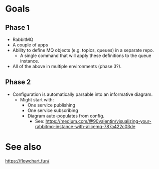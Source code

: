 # Goals

## Phase 1

- RabbitMQ
- A couple of apps
- Ability to define MQ objects (e.g. topics, queues) in a separate repo.
  - A single command that will apply these definitions to the queue instance.
- All of the above in multiple environments (phase 3?).

## Phase 2

- Configuration is automatically parsable into an informative diagram.
  - Might start with:
    - One service publishing
    - One service subscribing
    - Diagram auto-populates from config.
      - See: https://medium.com/@90valentin/visualizing-your-rabbitmq-instance-with-alicemq-787a422c03de

# See also

https://flowchart.fun/
